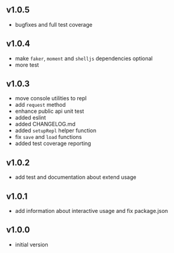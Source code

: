 ## v1.0.5
- bugfixes and full test coverage

## v1.0.4
- make `faker`, `moment` and `shelljs` dependencies optional
- more test

## v1.0.3
- move console utilities to repl
- add `request` method
- enhance public api unit test
- added eslint
- added CHANGELOG.md
- added `setupRepl` helper function
- fix `save` and `load` functions
- added test coverage reporting

## v1.0.2
- add test and documentation about extend usage

## v1.0.1
- add information about interactive usage and fix package.json

## v1.0.0
- initial version
